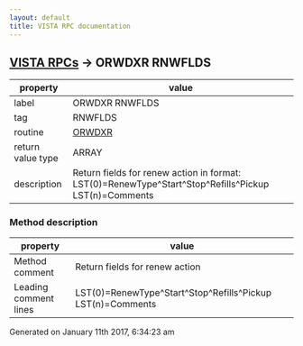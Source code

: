 ```yaml
---
layout: default
title: VISTA RPC documentation
---
```




## [VISTA RPCs](TableOfContent.md) &#8594; ORWDXR RNWFLDS 

 property | value 
--- | --- 
 label | ORWDXR RNWFLDS
 tag | RNWFLDS
 routine | [ORWDXR](http://code.osehra.org/dox/Routine_ORWDXR_source.html)
 return value type | ARRAY
 description | Return fields for renew action in format:    LST(0)=RenewType^Start^Stop^Refills^Pickup  LST(n)=Comments


### Method description

 property | value 
--- | --- 
 Method comment | Return fields for renew action
 Leading comment lines | LST(0)=RenewType^Start^Stop^Refills^Pickup  LST(n)=Comments




Generated on January 11th 2017, 6:34:23 am